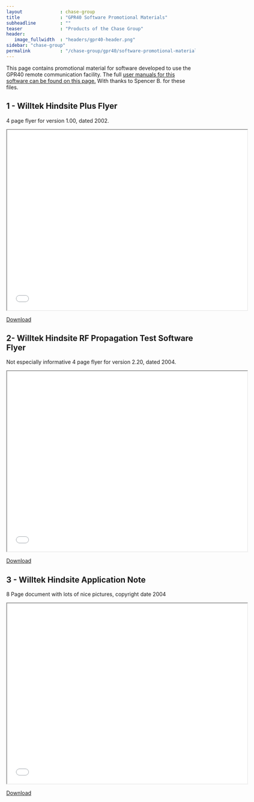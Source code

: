 ```yaml
---
layout              : chase-group
title               : "GPR40 Software Promotional Materials"
subheadline         : ""
teaser              : "Products of the Chase Group"
header:
   image_fullwidth  : "headers/gpr40-header.png"
sidebar: "chase-group"
permalink           : "/chase-group/gpr40/software-promotional-materials/"
---
```


<p>This page contains promotional material for software developed to use the GPR40 remote communication facility. The full <a href="/chase-group/gpr40/software-manuals/"  >user manuals for this software can be found on this page.</a> With thanks to Spencer B. for these files.</p>

<h2 >1 - Willtek Hindsite Plus Flyer</h2>

<p>4 page flyer for version 1.00, dated 2002.</p>

<div class="responsive-embed">
  <iframe width="640" height="480" src="/chase-group/Willtek_8050_ds315_1002_en.pdf" ></iframe>
</div>
<p>
   <a href="/chase-group/Willtek_8050_ds315_1002_en.pdf">Download</a>
</p>
<h2 >2- Willtek Hindsite RF Propagation Test Software Flyer</h2>

<p>Not especially informative 4 page flyer for version 2.20, dated 2004.</p>

<div class="responsive-embed">
  <iframe width="640" height="480" src="/chase-group/Willtek_8010_ds310_1204_en.pdf" ></iframe>
</div>
<p>
   <a href="/chase-group/Willtek_8010_ds310_1204_en.pdf">Download</a>
</p>
<h2 >3 - Willtek Hindsite Application Note</h2>

<p>8 Page document with lots of nice pictures, copyright date 2004</p>


<div class="responsive-embed">
  <iframe width="640" height="480" src="/chase-group/willtek_Hindsite_an710_0604_en.pdf" ></iframe>
</div>
<p>
   <a href="/chase-group/willtek_Hindsite_an710_0604_en.pdf">Download</a>
</p>